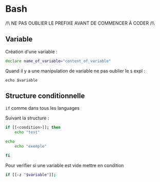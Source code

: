 # Bash
/!\ NE PAS OUBLIER LE PREFIXE AVANT DE COMMENCER À CODER /!\
## Variable
Création d'une variable :

```Bash 
declare name_of_variable="content_of_variable"
```

Quand il y a une manipulation de variable ne pas oublier le `$` expl : 

`echo $variable`

## Structure conditionnelle
`if` comme dans tous les languages

Suivant la structure : 

```Bash
if [[<condition>]]; then 
    echo "test"

echo
    echo "exemple"

fi
```

Pour verifier si une variable est vide mettre en condition 

```Bash
if [[-z "$variable"]];
``` 
